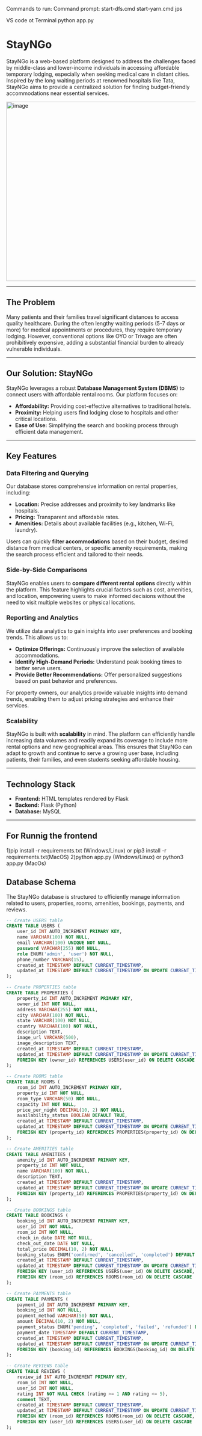 Commands to run: 
Command prompt:
start-dfs.cmd
start-yarn.cmd
jps

VS code ot Terminal
python app.py

# StayNGo

StayNGo is a web-based platform designed to address the challenges faced by middle-class and lower-income individuals in accessing affordable temporary lodging, especially when seeking medical care in distant cities. Inspired by the long waiting periods at renowned hospitals like Tata, StayNGo aims to provide a centralized solution for finding budget-friendly accommodations near essential services.

<img width="975" height="477" alt="image" src="https://github.com/user-attachments/assets/b1cab99c-68df-42ff-8142-032ac3c58ff2" />

---

## The Problem

Many patients and their families travel significant distances to access quality healthcare. During the often lengthy waiting periods (5-7 days or more) for medical appointments or procedures, they require temporary lodging. However, conventional options like OYO or Trivago are often prohibitively expensive, adding a substantial financial burden to already vulnerable individuals.

---

## Our Solution: StayNGo

StayNGo leverages a robust **Database Management System (DBMS)** to connect users with affordable rental rooms. Our platform focuses on:

- **Affordability:** Providing cost-effective alternatives to traditional hotels.
- **Proximity:** Helping users find lodging close to hospitals and other critical locations.
- **Ease of Use:** Simplifying the search and booking process through efficient data management.

---

## Key Features

### Data Filtering and Querying

Our database stores comprehensive information on rental properties, including:

- **Location:** Precise addresses and proximity to key landmarks like hospitals.
- **Pricing:** Transparent and affordable rates.
- **Amenities:** Details about available facilities (e.g., kitchen, Wi-Fi, laundry).

Users can quickly **filter accommodations** based on their budget, desired distance from medical centers, or specific amenity requirements, making the search process efficient and tailored to their needs.

### Side-by-Side Comparisons

StayNGo enables users to **compare different rental options** directly within the platform. This feature highlights crucial factors such as cost, amenities, and location, empowering users to make informed decisions without the need to visit multiple websites or physical locations.

### Reporting and Analytics

We utilize data analytics to gain insights into user preferences and booking trends. This allows us to:

- **Optimize Offerings:** Continuously improve the selection of available accommodations.
- **Identify High-Demand Periods:** Understand peak booking times to better serve users.
- **Provide Better Recommendations:** Offer personalized suggestions based on past behavior and preferences.

For property owners, our analytics provide valuable insights into demand trends, enabling them to adjust pricing strategies and enhance their services.

### Scalability

StayNGo is built with **scalability** in mind. The platform can efficiently handle increasing data volumes and readily expand its coverage to include more rental options and new geographical areas. This ensures that StayNGo can adapt to growth and continue to serve a growing user base, including patients, their families, and even students seeking affordable housing.

---

## Technology Stack

- **Frontend:** HTML templates rendered by Flask
- **Backend:** Flask (Python)
- **Database:** MySQL

---

## For Runnig the frontend

1)pip install -r requirements.txt (Windows/Linux) or pip3 install -r requirements.txt(MacOS)
2)python app.py (Windows/Linux) or python3 app.py (MacOs)

## Database Schema

The StayNGo database is structured to efficiently manage information related to users, properties, rooms, amenities, bookings, payments, and reviews.

```sql
-- Create USERS table
CREATE TABLE USERS (
    user_id INT AUTO_INCREMENT PRIMARY KEY,
    name VARCHAR(100) NOT NULL,
    email VARCHAR(100) UNIQUE NOT NULL,
    password VARCHAR(255) NOT NULL,
    role ENUM('admin', 'user') NOT NULL,
    phone_number VARCHAR(15),
    created_at TIMESTAMP DEFAULT CURRENT_TIMESTAMP,
    updated_at TIMESTAMP DEFAULT CURRENT_TIMESTAMP ON UPDATE CURRENT_TIMESTAMP
);

-- Create PROPERTIES table
CREATE TABLE PROPERTIES (
    property_id INT AUTO_INCREMENT PRIMARY KEY,
    owner_id INT NOT NULL,
    address VARCHAR(255) NOT NULL,
    city VARCHAR(100) NOT NULL,
    state VARCHAR(100) NOT NULL,
    country VARCHAR(100) NOT NULL,
    description TEXT,
    image_url VARCHAR(500),
    image_description TEXT,
    created_at TIMESTAMP DEFAULT CURRENT_TIMESTAMP,
    updated_at TIMESTAMP DEFAULT CURRENT_TIMESTAMP ON UPDATE CURRENT_TIMESTAMP,
    FOREIGN KEY (owner_id) REFERENCES USERS(user_id) ON DELETE CASCADE
);

-- Create ROOMS table
CREATE TABLE ROOMS (
    room_id INT AUTO_INCREMENT PRIMARY KEY,
    property_id INT NOT NULL,
    room_type VARCHAR(50) NOT NULL,
    capacity INT NOT NULL,
    price_per_night DECIMAL(10, 2) NOT NULL,
    availability_status BOOLEAN DEFAULT TRUE,
    created_at TIMESTAMP DEFAULT CURRENT_TIMESTAMP,
    updated_at TIMESTAMP DEFAULT CURRENT_TIMESTAMP ON UPDATE CURRENT_TIMESTAMP,
    FOREIGN KEY (property_id) REFERENCES PROPERTIES(property_id) ON DELETE CASCADE
);

-- Create AMENITIES table
CREATE TABLE AMENITIES (
    amenity_id INT AUTO_INCREMENT PRIMARY KEY,
    property_id INT NOT NULL,
    name VARCHAR(100) NOT NULL,
    description TEXT,
    created_at TIMESTAMP DEFAULT CURRENT_TIMESTAMP,
    updated_at TIMESTAMP DEFAULT CURRENT_TIMESTAMP ON UPDATE CURRENT_TIMESTAMP,
    FOREIGN KEY (property_id) REFERENCES PROPERTIES(property_id) ON DELETE CASCADE
);

-- Create BOOKINGS table
CREATE TABLE BOOKINGS (
    booking_id INT AUTO_INCREMENT PRIMARY KEY,
    user_id INT NOT NULL,
    room_id INT NOT NULL,
    check_in_date DATE NOT NULL,
    check_out_date DATE NOT NULL,
    total_price DECIMAL(10, 2) NOT NULL,
    booking_status ENUM('confirmed', 'cancelled', 'completed') DEFAULT 'confirmed',
    created_at TIMESTAMP DEFAULT CURRENT_TIMESTAMP,
    updated_at TIMESTAMP DEFAULT CURRENT_TIMESTAMP ON UPDATE CURRENT_TIMESTAMP,
    FOREIGN KEY (user_id) REFERENCES USERS(user_id) ON DELETE CASCADE,
    FOREIGN KEY (room_id) REFERENCES ROOMS(room_id) ON DELETE CASCADE
);

-- Create PAYMENTS table
CREATE TABLE PAYMENTS (
    payment_id INT AUTO_INCREMENT PRIMARY KEY,
    booking_id INT NOT NULL,
    payment_method VARCHAR(50) NOT NULL,
    amount DECIMAL(10, 2) NOT NULL,
    payment_status ENUM('pending', 'completed', 'failed', 'refunded') DEFAULT 'pending',
    payment_date TIMESTAMP DEFAULT CURRENT_TIMESTAMP,
    created_at TIMESTAMP DEFAULT CURRENT_TIMESTAMP,
    updated_at TIMESTAMP DEFAULT CURRENT_TIMESTAMP ON UPDATE CURRENT_TIMESTAMP,
    FOREIGN KEY (booking_id) REFERENCES BOOKINGS(booking_id) ON DELETE CASCADE
);

-- Create REVIEWS table
CREATE TABLE REVIEWS (
    review_id INT AUTO_INCREMENT PRIMARY KEY,
    room_id INT NOT NULL,
    user_id INT NOT NULL,
    rating INT NOT NULL CHECK (rating >= 1 AND rating <= 5),
    comment TEXT,
    created_at TIMESTAMP DEFAULT CURRENT_TIMESTAMP,
    updated_at TIMESTAMP DEFAULT CURRENT_TIMESTAMP ON UPDATE CURRENT_TIMESTAMP,
    FOREIGN KEY (room_id) REFERENCES ROOMS(room_id) ON DELETE CASCADE,
    FOREIGN KEY (user_id) REFERENCES USERS(user_id) ON DELETE CASCADE
);
```
